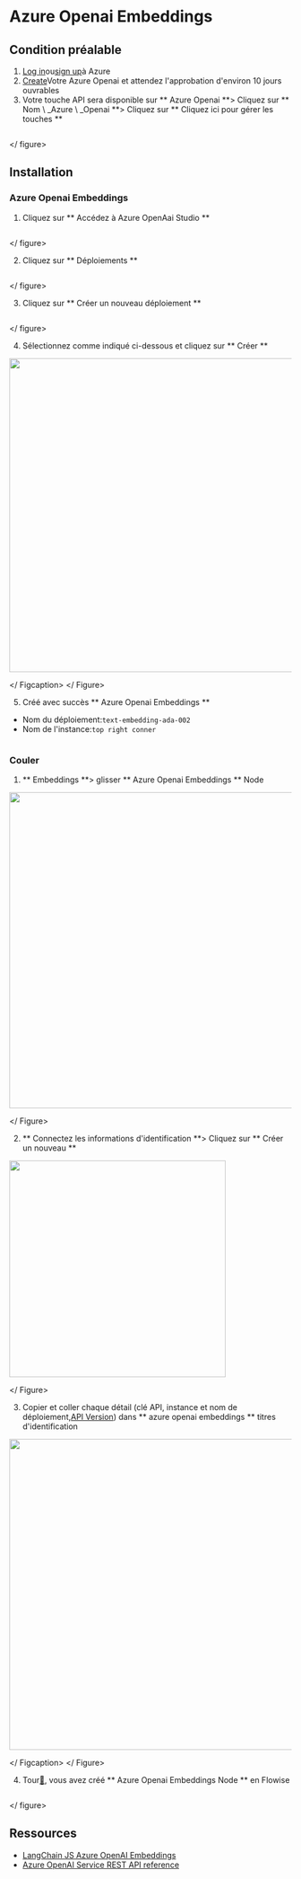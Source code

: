 # Azure Openai Embeddings

## Condition préalable

1. [Log in](https://portal.azure.com/)ou[sign up](https://azure.microsoft.com/en-us/free/)à Azure
2. [Create](https://portal.azure.com/#create/Microsoft.CognitiveServicesOpenAI)Votre Azure Openai et attendez l'approbation d'environ 10 jours ouvrables
3. Votre touche API sera disponible sur ** Azure Openai **> Cliquez sur ** Nom \ _Azure \ _Openai **> Cliquez sur ** Cliquez ici pour gérer les touches **

<gigne> <img src = "../../../. Gitbook / Assets / Azure / Azure-General / 1.png" alt = ""> <Figcaption> </gigcaption> </ figure>

## Installation

### Azure Openai Embeddings

1. Cliquez sur ** Accédez à Azure OpenAai Studio **

<gigne> <img src = "../../../. Gitbook / Assets / Azure / Azure-General / 2.png" alt = ""> <Figcaption> </gigcaption> </ figure>

2. Cliquez sur ** Déploiements **

<gigne> <img src = "../../../. GitBook / Assets / Azure / Azure-General / 3.png" alt = ""> <Figcaption> </gigcaption> </ figure>

3. Cliquez sur ** Créer un nouveau déploiement **

<gigne> <img src = "../../../. Gitbook / Assets / Azure / Azure-General / 4.png" alt = ""> <Figcaption> </gigcaption> </ figure>

4. Sélectionnez comme indiqué ci-dessous et cliquez sur ** Créer **

<gigne> <img src = "../../../. GitBook / Assets / Azure / Azure-Openai-Embeddings / 1.png" alt = "" width = "559"> <Figcaption> </ Figcaption> </ Figure>

5. Créé avec succès ** Azure Openai Embeddings **

* Nom du déploiement:`text-embedding-ada-002`
* Nom de l'instance:`top right conner`

<gigne> <img src = "../../../. gitbook / actifs / azure / azure-openai-embeddings / 2.png" alt = ""> <figcaption> </gigcaption> </gigne>

### Couler

1. ** Embeddings **> glisser ** Azure Openai Embeddings ** Node

<gigne> <img src = "../../../. GitBook / Assets / Azure / Azure-Openai-Embeddings / 3.png" alt = "" width = "563"> <Figcaption> </gigCaption> </ Figure>

2. ** Connectez les informations d'identification **> Cliquez sur ** Créer un nouveau **

<gigne> <img src = "../../../. GitBook / Assets / Azure / Azure-Openai-Embeddings / 4.png" Alt = "" width = "386"> <Figcaption> </gigCaption> </ Figure>

3. Copier et coller chaque détail (clé API, instance et nom de déploiement,[API Version](https://learn.microsoft.com/en-us/azure/ai-services/openai/reference#chat-completions)) dans ** azure openai embeddings ** titres d'identification

<gigne> <img src = "../../../. GitBook / Assets / Azure / Azure-Openai-Embeddings / 5.png" alt = "" width = "554"> <Figcaption> </ Figcaption> </ Figure>

4. Tour[🎉](https://emojipedia.org/party-popper/), vous avez créé ** Azure Openai Embeddings Node ** en Flowise

<gigne> <img src = "../../../. Gitbook / Assets / Azure / Azure-General / 5.png" alt = ""> <Figcaption> </gigcaption> </ figure>

## Ressources

* [LangChain JS Azure OpenAI Embeddings](https://js.langchain.com/docs/modules/data\_connection/text\_embedding/integrations/azure\_openai)
* [Azure OpenAI Service REST API reference](https://learn.microsoft.com/en-us/azure/ai-services/openai/reference)
